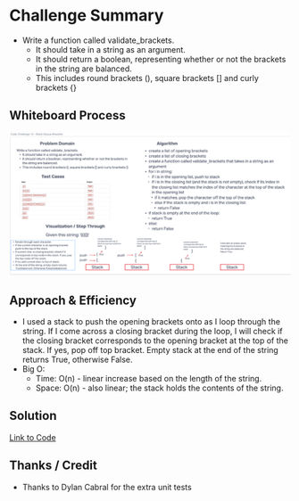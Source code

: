 # Challenge Summary
- Write a function called validate_brackets.
  - It should take in a string as an argument.
  - It should return a boolean, representing whether or not the brackets in the string are balanced.
  - This includes round brackets (), square brackets [] and curly brackets {}


## Whiteboard Process
![Bracket Stack](stack_queue_brackets.png)

## Approach & Efficiency
- I used a stack to push the opening brackets onto as I loop through the string. If I come across a closing bracket during the loop, I will check if the closing bracket corresponds to the opening bracket at the top of the stack. If yes, pop off top bracket. Empty stack at the end of the string returns True, otherwise False.
- Big O:
  - Time: O(n) - linear increase based on the length of the string.
  - Space: O(n) - also linear; the stack holds the contents of the string.

## Solution
[Link to Code](/code_challenges/stack_queue_brackets.py)

## Thanks / Credit
- Thanks to Dylan Cabral for the extra unit tests
